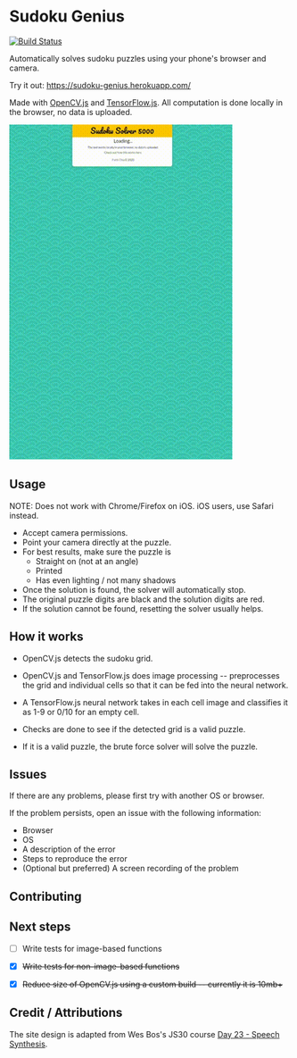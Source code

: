# Sudoku Genius

[![Build Status](https://app.travis-ci.com/faithcsc/sudoku-genius.svg?branch=main)](https://app.travis-ci.com/faithcsc/sudoku-genius)

Automatically solves sudoku puzzles using your phone's browser and camera.

Try it out: https://sudoku-genius.herokuapp.com/

Made with [OpenCV.js](https://docs.opencv.org/master/d5/d10/tutorial_js_root.html) and [TensorFlow.js](https://www.tensorflow.org/js). All computation is done locally in the browser, no data is uploaded.

![Live Preview](demo/demo-v2.gif)

## Usage

NOTE: Does not work with Chrome/Firefox on iOS. iOS users, use Safari instead.

- Accept camera permissions.
- Point your camera directly at the puzzle.
- For best results, make sure the puzzle is
  - Straight on (not at an angle)
  - Printed
  - Has even lighting / not many shadows
- Once the solution is found, the solver will automatically stop.
- The original puzzle digits are black and the solution digits are red.
- If the solution cannot be found, resetting the solver usually helps.

## How it works

- OpenCV.js detects the sudoku grid.

- OpenCV.js and TensorFlow.js does image processing -- preprocesses the grid and individual cells so that it can be fed into the neural network.

- A TensorFlow.js neural network takes in each cell image and classifies it as 1-9 or 0/10 for an empty cell.

- Checks are done to see if the detected grid is a valid puzzle.

- If it is a valid puzzle, the brute force solver will solve the puzzle.

## Issues

If there are any problems, please first try with another OS or browser.

If the problem persists, open an issue with the following information:

- Browser
- OS
- A description of the error
- Steps to reproduce the error
- (Optional but preferred) A screen recording of the problem

## Contributing

## Next steps

- [ ] Write tests for image-based functions

- [x] ~~Write tests for non-image-based functions~~

- [x] ~~Reduce size of OpenCV.js using a custom build -- currently it is 10mb+~~

## Credit / Attributions

The site design is adapted from Wes Bos's JS30 course [Day 23 - Speech Synthesis](https://github.com/wesbos/JavaScript30/tree/master/23%20-%20Speech%20Synthesis).

